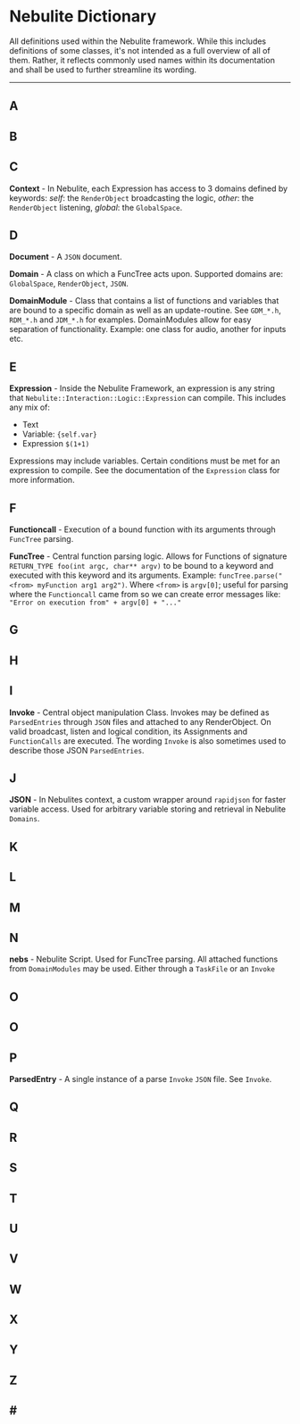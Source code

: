 # Nebulite Dictionary

All definitions used within the Nebulite framework. While this includes definitions of some classes, it's not intended as a full overview of all of them. Rather, it reflects commonly used names within its documentation and shall be used to further streamline its wording.

-----------------

## A

## B

## C

**Context** - In Nebulite, each Expression has access to 3 domains defined by keywords: *self*: the `RenderObject` broadcasting the logic, *other*: the `RenderObject` listening, *global*: the `GlobalSpace`.

## D

**Document** - A `JSON` document.

**Domain** - A class on which a FuncTree acts upon. Supported domains are: `GlobalSpace`, `RenderObject`, `JSON`.

**DomainModule** - Class that contains a list of functions and variables that are bound to a specific domain as well as an update-routine. See `GDM_*.h`, `RDM_*.h` and `JDM_*.h` for examples. DomainModules allow for easy separation of functionality. Example: one class for audio, another for inputs etc.

## E

**Expression** - Inside the Nebulite Framework, an expression is any string that `Nebulite::Interaction::Logic::Expression` can compile. This includes any mix of:
- Text
- Variable: `{self.var}`
- Expression `$(1+1)`

Expressions may include variables. Certain conditions must be met for an expression to compile. See the documentation of the `Expression` class for more information.

## F

**Functioncall** - Execution of a bound function with its arguments through `FuncTree` parsing.

**FuncTree** - Central function parsing logic. Allows for Functions of signature `RETURN_TYPE foo(int argc, char** argv)` to be bound to a keyword and executed with this keyword and its arguments. Example: `funcTree.parse("<from> myFunction arg1 arg2")`. Where `<from>` is `argv[0]`; useful for parsing where the `Functioncall` came from so we can create error messages like: `"Error on execution from" + argv[0] + "..."`

## G

## H

## I

**Invoke** - Central object manipulation Class. Invokes may be defined as `ParsedEntries` through `JSON` files and attached to any RenderObject. On valid broadcast, listen and logical condition, its Assignments and `FunctionCalls` are executed. The wording `Invoke` is also sometimes used to describe those JSON `ParsedEntries`.

## J

**JSON** - In Nebulites context, a custom wrapper around `rapidjson` for faster variable access. Used for arbitrary variable storing and retrieval in Nebulite `Domains`.

## K

## L

## M

## N

**nebs** - Nebulite Script. Used for FuncTree parsing. All attached functions from `DomainModules` may be used. Either through a `TaskFile` or an `Invoke` 

## O

## O

## P

**ParsedEntry** - A single instance of a parse `Invoke` `JSON` file. See `Invoke`.

## Q

## R

## S

## T

## U

## V

## W

## X

## Y

## Z

## \#